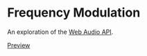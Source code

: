 # Frequency Modulation
An exploration of the [Web Audio API](https://developer.mozilla.org/en-US/docs/Web/API/Web_Audio_API).

[Preview](https://zaesur.github.io/frequency-modulation)
